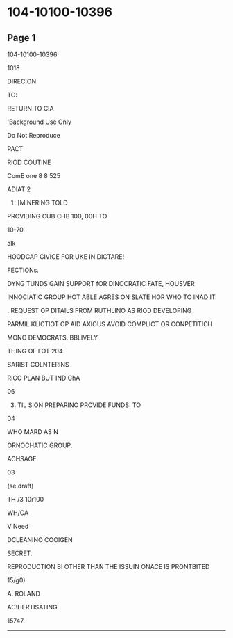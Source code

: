 # 104-10100-10396

## Page 1

104-10100-10396

1018

DIRECION

TO:

RETURN TO CIA

'Background Use Only

Do Not Reproduce

PACT

RIOD COUTINE

ComE one 8 8 525

ADIAT 2

1. [MINERING TOLD

PROVIDING CUB CHB 100, 00Н TO

10-70

alk

HOODCAP CIVICE FOR UKE IN DICTARE!

FECTIONs.

DYNG TUNDS GAIN SUPPORT fOR DINOCRATIC FATE, HOUSVER

INNOCIATIC GROUP HOT ABLE AGRES ON SLATE HOR WHO TO INAD IT.

. REQUEST OP DITAILS FROM RUTHLINO AS RIOD DEVELOPING

PARMIL KLICTIOT OP AID AXIOUS AVOID COMPLICT OR CONPETITICH

MONO DEMOCRATS. BBLIVELY

THING OF LOT 204

SARIST COLNTERINS

RICO PLAN BUT IND ChA

06

3. TIL SION PREPARINO PROVIDE FUNDS: TO

04

WHO MARD AS N

ORNOCHATIC GROUP.

ACHSAGE

03

(se draft)

TH /3 10r100

WH/CA

V Need

DCLEANINO COOIGEN

SECRET.

REPRODUCTION BI OTHER THAN THE ISSUIN ONACE IS PRONTBITED

15/g0)

A. ROLAND

AC!HERTISATING

15747

---

